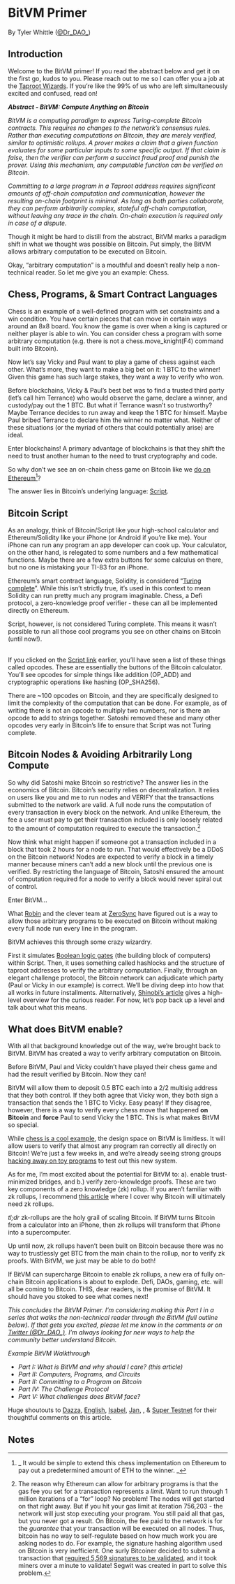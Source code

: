# BitVM Primer
By Tyler Whittle ([@Dr_DAO_](https://twitter.com/Dr_DAO_))


## Introduction

Welcome to the BitVM primer! If you read the abstract below and get it on the first go, kudos to you. Please reach out to me so I can offer you a job at the [Taproot Wizards](https://taprootwizards.com/). If you’re like the 99% of us who are left simultaneously excited and confused, read on! 

**_Abstract - BitVM: Compute Anything on Bitcoin_**

_BitVM is a computing paradigm to express Turing-complete Bitcoin contracts. This requires no changes to the network’s consensus rules. Rather than executing computations on Bitcoin, they are merely verified, similar to optimistic rollups. A prover makes a claim that a given function evaluates for some particular inputs to some specific output. If that claim is false, then the verifier can perform a succinct fraud proof and punish the prover. Using this mechanism, any computable function can be verified on Bitcoin._

_Committing to a large program in a Taproot address requires significant amounts of off-chain computation and communication, however the resulting on-chain footprint is minimal. As long as both parties collaborate, they can perform arbitrarily complex, stateful off-chain computation, without leaving any trace in the chain. On-chain execution is required only in case of a dispute._

Though it might be hard to distill from the abstract, BitVM marks a paradigm shift in what we thought was possible on Bitcoin. Put simply, the BitVM allows arbitrary computation to be executed on Bitcoin. 

Okay, “arbitrary computation” is a mouthful and doesn’t really help a non-technical reader. So let me give you an example: Chess. 


## Chess, Programs, & Smart Contract Languages

Chess is an example of a well-defined program with set constraints and a win condition. You have certain pieces that can move in certain ways around an 8x8 board. You know the game is over when a king is captured or neither player is able to win. You can consider chess a program with some arbitrary computation (e.g. there is not a chess.move_knight(F4) command built into Bitcoin). 

Now let’s say Vicky and Paul want to play a game of chess against each other. What’s more, they want to make a big bet on it: 1 BTC to the winner! Given this game has such large stakes, they want a way to verify who won. 

Before blockchains, Vicky & Paul’s best bet was to find a trusted third party (let’s call him Terrance) who would observe the game, declare a winner, and custody/pay out the 1 BTC. But what if Terrance wasn’t so trustworthy? Maybe Terrance decides to run away and keep the 1 BTC for himself. Maybe Paul bribed Terrance to declare him the winner no matter what. Neither of these situations (or the myriad of others that could potentially arise) are ideal. 

Enter blockchains! A primary advantage of blockchains is that they shift the need to trust another human to the need to trust cryptography and code. 

So why don’t we see an on-chain chess game on Bitcoin like we [do on Ethereum](https://betterprogramming.pub/on-chain-chess-smart-contract-breakdown-7d01cdaaeb54)[^1]? 

The answer lies in Bitcoin’s underlying language: [Script](https://en.bitcoin.it/wiki/Script). 

## Bitcoin Script

As an analogy, think of Bitcoin/Script like your high-school calculator and Ethereum/Solidity like your iPhone (or Android if you’re like me). Your iPhone can run any program an app developer can cook up. Your calculator, on the other hand, is relegated to some numbers and a few mathematical functions. Maybe there are a few extra buttons for some calculus on there, but no one is mistaking your TI-83 for an iPhone. 

Ethereum’s smart contract language, Solidity, is considered “[Turing complete](https://en.wikipedia.org/wiki/Turing_completeness#:~:text=In%20colloquial%20usage%2C%20the%20terms,purpose%20computer%20or%20computer%20language.)”. While this isn’t strictly true, it’s used in this context to mean Solidity can run pretty much any program imaginable. Chess, a Defi protocol, a zero-knowledge proof verifier - these can all be implemented directly on Ethereum. 

Script, however, is not considered Turing complete. This means it wasn’t possible to run all those cool programs you see on other chains on Bitcoin (until now!). 

 \
If you clicked on the [Script link](https://en.bitcoin.it/wiki/Script) earlier, you’ll have seen a list of these things called opcodes. These are essentially the buttons of the Bitcoin calculator. You’ll see opcodes for simple things like addition (OP_ADD) and cryptographic operations like hashing (OP_SHA256). 

There are ~100 opcodes on Bitcoin, and they are specifically designed to limit the complexity of the computation that can be done. For example, as of writing there is not an opcode to multiply two numbers, nor is there an opcode to add to strings together. Satoshi removed these and many other opcodes very early in Bitcoin’s life to ensure that Script was not Turing complete.


## Bitcoin Nodes & Avoiding Arbitrarily Long Compute 

So why did Satoshi make Bitcoin so restrictive? The answer lies in the economics of Bitcoin. Bitcoin’s security relies on decentralization. It relies on users like you and me to run nodes and VERIFY that the transactions submitted to the network are valid. A full node runs the computation of every transaction in every block on the network. And unlike Ethereum, the fee a user must pay to get their transaction included is only loosely related to the amount of computation required to execute the transaction.[^2] 

Now think what might happen if someone got a transaction included in a block that took 2 hours for a node to run. That would effectively be a DDoS on the Bitcoin network! Nodes are expected to verify a block in a timely manner because miners can’t add a new block until the previous one is verified. By restricting the language of Bitcoin, Satoshi ensured the amount of computation required for a node to verify a block would never spiral out of control. 

Enter BitVM… 

What [Robin](https://twitter.com/robin_linus?lang=en) and the clever team at [ZeroSync](https://zerosync.org/) have figured out is a way to allow those arbitrary programs to be executed on Bitcoin without making every full node run every line in the program. 

BitVM achieves this through some crazy wizardry. 

First it simulates [Boolean logic gates](https://en.wikipedia.org/wiki/Logic_gate) (the building block of computers) within Script. Then, it uses something called hashlocks and the structure of taproot addresses to verify the arbitrary computation. Finally, through an elegant challenge protocol, the Bitcoin network can adjudicate which party (Paul or Vicky in our example) is correct. We’ll be diving deep into how that all works in future installments. Alternatively, [Shinobi’s article](https://bitcoinmagazine.com/technical/the-big-deal-with-bitvm-arbitrary-computation-now-possible-on-bitcoin-without-a-fork) gives a high-level overview for the curious reader. For now, let’s pop back up a level and talk about what this means. 


## What does BitVM enable?

With all that background knowledge out of the way, we’re brought back to BitVM. BitVM has created a way to verify arbitrary computation on Bitcoin. 

Before BitVM, Paul and Vicky couldn’t have played their chess game and had the result verified by Bitcoin. Now they can! 

BitVM will allow them to deposit 0.5 BTC each into a 2/2 multisig address that they both control. If they both agree that Vicky won, they both sign a transaction that sends the 1 BTC to Vicky. Easy peasy! If they disagree, however, there is a way to verify every chess move that happened **on Bitcoin** and **force** Paul to send Vicky the 1 BTC. This is what makes BitVM so special.

While [chess is a cool example](https://github.com/mcbagz/LogicGates/blob/main/Example.ipynb), the design space on BitVM is limitless. It will allow users to verify that almost any program ran correctly all directly on Bitcoin! We’re just a few weeks in, and we’re already seeing strong groups [hacking away on toy programs](https://github.com/supertestnet/tapleaf-circuits) to test out this new system.

As for me, I’m most excited about the potential for BitVM to: a). enable trust-minimized bridges, and b.) verify zero-knowledge proofs. These are two key components of a zero knowledge (zk) rollup. If you aren’t familiar with zk rollups, I recommend [this article](https://mirror.xyz/twhittle.eth/JU2OOxTJO6LLKjd99Dan9lA-z09iOAxrInXn5JHx9wA) where I cover why Bitcoin will ultimately need zk rollups. 

_tl;dr_ zk-rollups are the holy grail of scaling Bitcoin. If BitVM turns Bitcoin from a calculator into an iPhone, then zk rollups will transform that iPhone into a supercomputer. 

Up until now, zk rollups haven’t been built on Bitcoin because there was no way to trustlessly get BTC from the main chain to the rollup, nor to verify zk proofs. With BitVM, we just may be able to do both!

If BitVM can supercharge Bitcoin to enable zk rollups, a new era of fully on-chain Bitcoin applications is about to explode. Defi, DAOs, gaming, etc. will all be coming to Bitcoin. THIS, dear readers, is the promise of BitVM. It should have you stoked to see what comes next!


_This concludes the BitVM Primer. I’m considering making this Part I in a series that walks the non-technical reader through the BitVM (full outline below). If that gets you excited, please let me know in the comments or on [Twitter (@Dr_DAO_)](x.com/Dr_DAO_)_. _I’m always looking for new ways to help the community better understand Bitcoin._

_Example BitVM Walkthrough_



* _Part I: What is BitVM and why should I care? (this article)_
* _Part II: Computers, Programs, and Circuits_
* _Part II: Committing to a Program on Bitcoin_
* _Part IV: The Challenge Protocol_
* _Part V: What challenges does BitVM face?_


Huge shoutouts to [Dazza](https://twitter.com/dazza9x), [English](https://twitter.com/EnglishNFTea), [Isabel](https://twitter.com/isabelfoxenduke), [Jan](https://twitter.com/nonfungible_jan), , & [Super Testnet](https://twitter.com/super_testnet) for their thoughtful comments on this article.

## Notes

[^1]:
    _ It would be simple to extend this chess implementation on Ethereum to pay out a predetermined amount of ETH to the winner. _

[^2]:
     The reason why Ethereum can allow for arbitrary programs is that the gas fee you set for a transaction represents a _limit_. Want to run through 1 million iterations of a “for” loop? No problem! The nodes will get started on that right away. But if you hit your gas limit at iteration 756,203 - the network will just stop executing your program. You still paid all that gas, but you never got a result.
    On Bitcoin, the fee paid to the network is for the _guarantee_ that your transaction will be executed on all nodes. Thus, bitcoin has no way to self-regulate based on how much work you are asking nodes to do. For example, the signature hashing algorithm used on Bitcoin is very inefficient. One surly Bitcoiner decided to submit a transaction that [required 5,569 signatures to be validated](https://mempool.space/tx/bb41a757f405890fb0f5856228e23b715702d714d59bf2b1feb70d8b2b4e3e08), and it took miners over a minute to validate! Segwit was created in part to solve this problem. 
